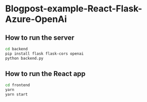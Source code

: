 # Blogpost-example-React-Flask-Azure-OpenAi

## How to run the server
```bash
cd backend
pip install flask flask-cors openai
python backend.py
```

## How to run the React app
```bash
cd frontend
yarn
yarn start
```
